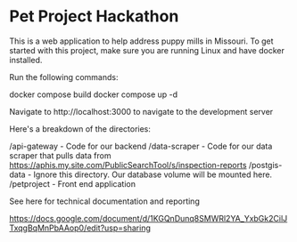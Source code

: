 # Pet Project Hackathon

This is a web application to help address puppy mills in Missouri. To get started with this project, make sure you are running Linux and have docker installed.

Run the following commands:

docker compose build
docker compose up -d


Navigate to http://localhost:3000 to navigate to the development server


Here's a breakdown of the directories:

/api-gateway - Code for our backend
/data-scraper - Code for our data scraper that pulls data from https://aphis.my.site.com/PublicSearchTool/s/inspection-reports
/postgis-data - Ignore this directory. Our database volume will be mounted here.
/petproject - Front end application

See here for technical documentation and reporting

https://docs.google.com/document/d/1KGQnDunq8SMWRl2YA_YxbGk2CilJTxqgBqMnPbAAop0/edit?usp=sharing

